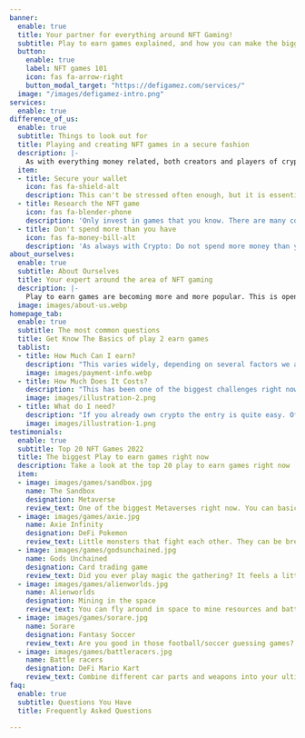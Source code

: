```yaml
---
banner:
  enable: true
  title: Your partner for everything around NFT Gaming!
  subtitle: Play to earn games explained, and how you can make the biggest profit
  button:
    enable: true
    label: NFT games 101
    icon: fas fa-arrow-right
    button_modal_target: "https://defigamez.com/services/"
  image: "/images/defigamez-intro.png"
services:
  enable: true
difference_of_us:
  enable: true
  subtitle: Things to look out for
  title: Playing and creating NFT games in a secure fashion
  description: |-
    As with everything money related, both creators and players of crypto games should pay attention to security - otherwise a lot of money might be lost. With our help you will avoid common pitfalls.
  item:
  - title: Secure your wallet
    icon: fas fa-shield-alt
    description: This can't be stressed often enough, but it is essential to secure your crypto wallet in order to save your NFT's and assets. 
  - title: Research the NFT game
    icon: fas fa-blender-phone
    description: 'Only invest in games that you know. There are many copycats that are just copies of other games, or games that are already "old", and useless soon. Have a look around our website to get to know some of them.'
  - title: Don't spend more than you have
    icon: fas fa-money-bill-alt
    description: 'As always with Crypto: Do not spend more money than you have. Crypto is still a highly volatile market, and the same applies to games'
about_ourselves:
  enable: true
  subtitle: About Ourselves
  title: Your expert around the area of NFT gaming
  description: |-
    Play to earn games are becoming more and more popular. This is opening up new possibilites to earn money in ways that have never been seen before, for both the player, as well as game producers. Do you plan on creating your own games, or just play them? Contact us to find out more.
  image: images/about-us.webp
homepage_tab:
  enable: true
  subtitle: The most common questions
  title: Get Know The Basics of play 2 earn games
  tablist:
  - title: How Much Can I earn?
    description: "This varies widely, depending on several factors we are exploring in another article. But let us look at an example of Axie Infinity, as it is one of the most established games right now. Of course, being an early adopter to a new game might make you a lot of money, but taking Axie as a starting point gives us a good overview of how much an average person might earn. In Axie you are breeding little Axies, which are NFTs, and players earn on average 9-13$ a day (300$/month). There are other possibilities to enhance this amount, with for example being a manager, or simultaneously staking, which results in an average of 66$/day or 2000$ a month."
    image: images/payment-info.webp
  - title: How Much Does It Costs?
    description: "This has been one of the biggest challenges right now. As popularity of NFT games increases, and as some games are getting more popular, even simple entry level NFTs cost over a hundred dollar. One has to keep in mind though, that they can still be sold after purchase, meaning as most games are stable or even uptrending in value, you are likely to get your investment back after playing. The difficult tradeoff in here is to look for new games, where NFTs are still relatively cheap, but also to not pick a game that is crashing in value during the next days. Looking at Axie Infinity again as an example, one can expect to pay around 300$ for a starter set, which is relatively safe as Axie is quite established, but therefore a steeper entry price."
    image: images/illustration-2.png
  - title: What do I need?
    description: "If you already own crypto the entry is quite easy. Oftentimes you can simply purchase an NFT with established coins like BNB, ETH or BTC, and start playing right away. If you do not own crypto yet, you will need to exchange your local FOREX currency (euro, dollar, ...) to crypto via a platform like Binance, and then transfer it to your wallet. Take a look at some of our articles that are explaining the process."
    image: images/illustration-1.png
testimonials:
  enable: true
  subtitle: Top 20 NFT Games 2022
  title: The biggest Play to earn games right now
  description: Take a look at the top 20 play to earn games right now
  item:
  - image: images/games/sandbox.jpg
    name: The Sandbox
    designation: Metaverse
    review_text: One of the biggest Metaverses right now. You can basically become everything, and earn money for it. Think of it like second life.
  - image: images/games/axie.jpg
    name: Axie Infinity
    designation: DeFi Pokemon
    review_text: Little monsters that fight each other. They can be bred for new NFTs. Think of it like Pokemon for DeFi
  - image: images/games/godsunchained.jpg
    name: Gods Unchained
    designation: Card trading game
    review_text: Did you ever play magic the gathering? It feels a little like that, with Gods unchained being a card game where you have to battle the "Gods" of other players.
  - image: images/games/alienworlds.jpg
    name: Alienworlds
    designation: Mining in the space
    review_text: You can fly around in space to mine resources and battle other players.
  - image: images/games/sorare.jpg
    name: Sorare
    designation: Fantasy Soccer
    review_text: Are you good in those football/soccer guessing games? Then turn a profit and earn money for correct match result guesses
  - image: images/games/battleracers.jpg
    name: Battle racers
    designation: DeFi Mario Kart
    review_text: Combine different car parts and weapons into your ultimate racing death machine. 
faq:
  enable: true
  subtitle: Questions You Have
  title: Frequently Asked Questions

---
```

